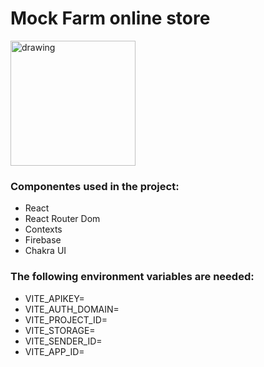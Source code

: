 # Mock Farm online store

<img src="https://res.cloudinary.com/drpr6euyz/image/upload/v1711202743/ecommerce-react/stardew_icon_pfcm3k.png" alt="drawing" width="200"/>

### Componentes used in the project:

- React
- React Router Dom
- Contexts
- Firebase
- Chakra UI

### The following environment variables are needed:

- VITE_APIKEY=
- VITE_AUTH_DOMAIN=
- VITE_PROJECT_ID=
- VITE_STORAGE=
- VITE_SENDER_ID=
- VITE_APP_ID=
